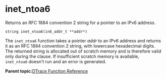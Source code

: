 
# inet\_ntoa6

Returns an RFC 1884 convention 2 string for a pointer to an IPv6 address.

```
string inet_ntoa6(in6_addr_t **addr*)
```

The `inet_ntoa6` function takes a pointer *addr* to an IPv6 address and returns it as an RFC 1884 convention 2 string, with lowercase hexadecimal digits. The returned string is allocated out of scratch memory and is therefore valid only during the clause. If insufficient scratch memory is available, `inet_ntoa6` doesn't run and an error is generated.

**Parent topic:**[DTrace Function Reference](../reference/dtrace_functions.md)

